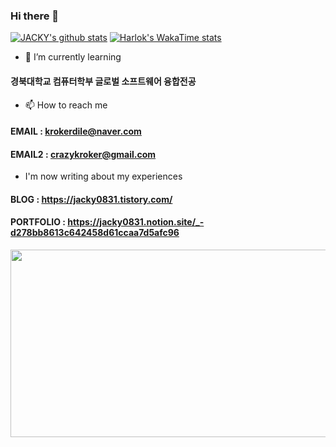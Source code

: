 ### Hi there 👋
[![JACKY's github stats](https://github-readme-stats.vercel.app/api?username=krokerdile)](https://github.com/krokerdile/github-readme-stats)
[![Harlok's WakaTime stats](https://github-readme-stats.vercel.app/api/wakatime?username=krokerdile)](https://github.com/anuraghazra/github-readme-stats)

<!--
**krokerdile/krokerdile** is a ✨ _special_ ✨ repository because its `README.md` (this file) appears on your GitHub profile.

Here are some ideas to get you started:


- 🔭 I’m currently working on ...
- 🌱 I’m currently learning ...
## 경북대학교 컴퓨터학부 글로벌 소프트웨어 융합전공
- 👯 I’m looking to collaborate on ...
- 🤔 I’m looking for help with ...
- 💬 Ask me about ...
- 📫 How to reach me: ...
- 😄 Pronouns: ...
- ⚡ Fun fact: ...
-->

- 🌱 I’m currently learning
#### 경북대학교 컴퓨터학부 글로벌 소프트웨어 융합전공

- 📫 How to reach me
#### EMAIL : krokerdile@naver.com
#### EMAIL2 : crazykroker@gmail.com

- I'm now writing about my experiences 
#### BLOG : https://jacky0831.tistory.com/
#### PORTFOLIO : https://jacky0831.notion.site/_-d278bb8613c642458d61ccaa7d5afc96
<a href="https://github.com/devxb/gitanimals">
<img
  src="https://render.gitanimals.org/farms/krokerdile"
  width="600"
  height="300"
/>
</a>
